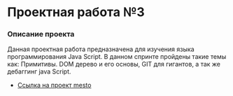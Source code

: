# Проектная работа №3

### Описание проекта
Данная проектная работа предназначена для изучения языка программирования Java Script. В данном спринте пройдены такие темы как: Примитивы. DOM дерево и его основы, GIT для гигантов, а так же дебаггинг java Script.



* [Ссылка на проект mesto](https://san1dy.github.io/mesto/)